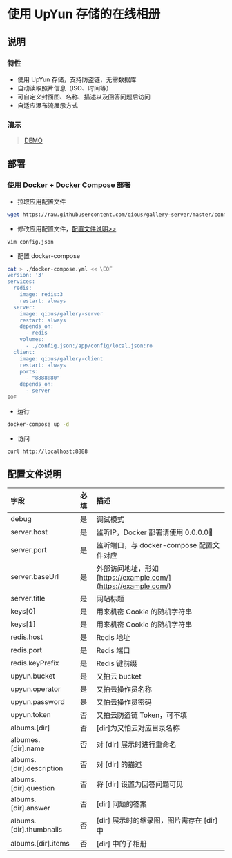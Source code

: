 # 使用 UpYun 存储的在线相册

## 说明

### 特性

- 使用 UpYun 存储，支持防盗链，无需数据库
- 自动读取照片信息（ISO、时间等）
- 可自定义封面图、名称、描述以及回答问题后访问
- 自适应瀑布流展示方式

### 演示

> [DEMO](https://gallery.qiujun.me/)


## 部署

### 使用 Docker + Docker Compose 部署

- 拉取应用配置文件

```bash
wget https://raw.githubusercontent.com/qious/gallery-server/master/config/default.json -O config.json
```

- 修改应用配置文件，[配置文件说明>>](#配置文件说明)

```bash
vim config.json
```

- 配置 docker-compose

```bash
cat > ./docker-compose.yml << \EOF
version: '3'
services:
  redis:
    image: redis:3
    restart: always
  server:
    image: qious/gallery-server
    restart: always
    depends_on:
      - redis
    volumes:
      - ./config.json:/app/config/local.json:ro
  client:
    image: qious/gallery-client
    restart: always
    ports:
      - "8888:80"
    depends_on:
      - server
EOF
```

- 运行
```bash
docker-compose up -d
```

- 访问
```
curl http://localhost:8888
```

## 配置文件说明


| 字段   | 必填   | 描述   |
|:----|:----|:----|
| debug   | 是   | 调试模式   |
| server.host   | 是   | 监听IP，Docker 部署请使用 0.0.0.0   |
| server.port   | 是   | 监听端口，与 docker-compose 配置文件对应   |
| server.baseUrl   | 是   | 外部访问地址，形如 [https://example.com/](https://example.com/)   |
| server.title   | 是   | 网站标题   |
| keys[0]   | 是   | 用来机密 Cookie 的随机字符串   |
| keys[1]   | 是   | 用来机密 Cookie 的随机字符串   |
| redis.host   | 是   | Redis 地址   |
| redis.port   | 是   | Redis 端口   |
| redis.keyPrefix   | 是   | Redis 键前缀   |
| upyun.bucket   | 是   | 又拍云 bucket   |
| upyun.operator   | 是   | 又拍云操作员名称   |
| upyun.password   | 是   | 又怕云操作员密码   |
| upyun.token   | 否   | 又拍云防盗链 Token，可不填   |
| albums.[dir]   | 否   | [dir]为又怕云对应目录名称   |
| albumes.[dir].name   | 否   | 对 [dir] 展示时进行重命名   |
| albums.[dir].description   | 否   | 对 [dir] 的描述   |
| albums.[dir].question   | 否   | 将 [dir] 设置为回答问题可见   |
| albums.[dir].answer   | 否   | [dir] 问题的答案   |
| albums.[dir].thumbnails   | 否   | [dir] 展示时的缩录图，图片需存在 [dir] 中   |
| albums.[dir].items   | 否   | [dir] 中的子相册   |

